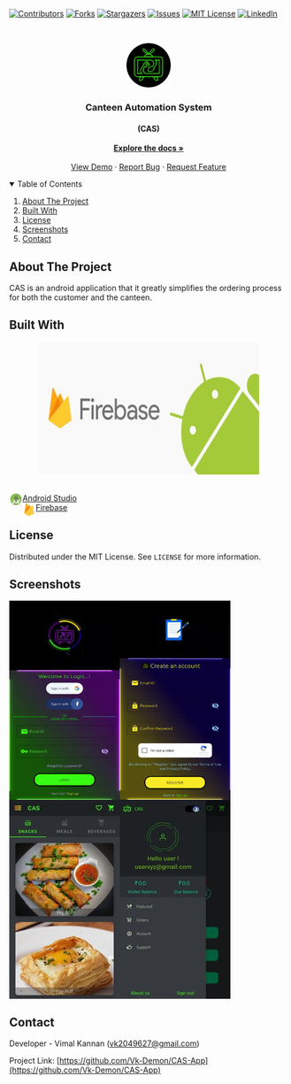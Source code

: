 <!--
*** Thanks for checking out the Best-README-Template. If you have a suggestion
*** that would make this better, please fork the repo and create a pull request
*** or simply open an issue with the tag "enhancement".
*** Thanks again! Now go create something AMAZING! :D
-->



<!-- PROJECT SHIELDS -->
<!--
*** I'm using markdown "reference style" links for readability.
*** Reference links are enclosed in brackets [ ] instead of parentheses ( ).
*** See the bottom of this document for the declaration of the reference variables
*** for contributors-url, forks-url, etc. This is an optional, concise syntax you may use.
*** https://www.markdownguide.org/basic-syntax/#reference-style-links
-->
[![Contributors][contributors-shield]][contributors-url]
[![Forks][forks-shield]][forks-url]
[![Stargazers][stars-shield]][stars-url]
[![Issues][issues-shield]][issues-url]
[![MIT License][license-shield]][license-url]
[![LinkedIn][linkedin-shield]][linkedin-url]



<!-- PROJECT LOGO -->
<br />
<p align="center">
  <a href="https://github.com/Vk-Demon/CAS-App">
    <img src="images/nglogoneoncircle.png" alt="Logo" width="80" height="80">
  </a>

  <h3 align="center" font-family=[Mulish]>Canteen Automation System</h3>
  <h4 align="center">(CAS)</h4>

  <p align="center">
    <a href="https://github.com/Vk-Demon/CAS-App"><strong>Explore the docs »</strong></a>
    <br />
    <br />
    <a href="https://github.com/Vk-Demon/CAS-App">View Demo</a>
    ·
    <a href="https://github.com/Vk-Demon/CAS-App/issues">Report Bug</a>
    ·
    <a href="https://github.com/Vk-Demon/CAS-App/issues">Request Feature</a>
  </p>
</p>



<!-- TABLE OF CONTENTS -->
<details open="open">
  <summary>Table of Contents</summary>
  <ol>
    <li><a href="#about-the-project">About The Project</a>
    <li><a href="#built-with">Built With</a></li>
	<li><a href="#license">License</a></li>
	<li><a href="#screenshots">Screenshots</a></li>
    <li><a href="#contact">Contact</a></li>
  </ol>
</details>



<!-- ABOUT THE PROJECT -->
## About The Project

CAS is an android application that it greatly simplifies the ordering process for both the customer and the canteen.



## Built With
  <p align="center">
    <img src="images/android+firebase.jpg" alt="" width="400" height="240">
  </p>
  <br />
  <div id="texts" style="display:inline; white-space:nowrap;"> 
  <img src="images/android_studio.jpg" alt="" align="left" width="24" height="24"><a href="https://developer.android.com/docs" target="_blank" >Android Studio</a>
  </div>
  <br />
  <div id="texts" style="display:inline; white-space:nowrap;"> 
  <img src="images/firebase.svg" alt="" align="left" width="24" height="24"><a href="https://firebase.google.com/docs?gclid=CjwKCAjwpKCDBhBPEiwAFgBzj1GSDzRaMmrPaXRfTQT5kWcnS49ms3qWTfmoQZwRPGQHckGEM99WvhoCgdcQAvD_BwE&gclsrc=aw.ds" target="_blank" >Firebase</a>
  </div>
  
  
  
<!-- LICENSE -->
## License

Distributed under the MIT License. See `LICENSE` for more information.



<!-- SCREENSHOTS -->
## Screenshots

  <div id="texts" style="display:inline; white-space:nowrap;"> 
   <img src="images/Login Screen.gif" alt="" align="left" width="200" height="360">
  </div>
  <div id="texts" style="display:inline; white-space:nowrap;"> 
   <img src="images/Signup Screen.gif" alt="" align="center" width="200" height="360">
  </div>
  <br />
  <div id="texts" style="display:inline; white-space:nowrap;"> 
   <img src="images/Profile Screen.jpg" alt="" align="left" width="200" height="360">
  </div>
  <div id="texts" style="display:inline; white-space:nowrap;"> 
   <img src="images/Profile Navbar.jpg" alt="" align="center" width="200" height="360">
  </div>



<!-- CONTACT -->
## Contact

Developer - Vimal Kannan (vk2049627@gmail.com)

Project Link: [https://github.com/Vk-Demon/CAS-App](https://github.com/Vk-Demon/CAS-App)






<!-- MARKDOWN LINKS & IMAGES -->
<!-- https://www.markdownguide.org/basic-syntax/#reference-style-links -->
[contributors-shield]: https://img.shields.io/github/contributors/Vk-Demon/CAS-App.svg?style=for-the-badge
[contributors-url]: https://github.com/Vk-Demon/CAS-App/graphs/contributors
[forks-shield]: https://img.shields.io/github/forks/Vk-Demon/CAS-App.svg?style=for-the-badge
[forks-url]: https://github.com/Vk-Demon/CAS-App/network/members
[stars-shield]: https://img.shields.io/github/stars/Vk-Demon/CAS-App.svg?style=for-the-badge
[stars-url]: https://github.com/Vk-Demon/CAS-App/stargazers
[issues-shield]: https://img.shields.io/github/issues/Vk-Demon/CAS-App.svg?style=for-the-badge
[issues-url]: https://github.com/Vk-Demon/CAS-App/issues
[license-shield]: https://img.shields.io/github/license/CUE-ASAP/Main-Web.svg?style=for-the-badge
[license-url]: https://github.com/Vk-Demon/CAS-App/blob/main/LICENSE
[linkedin-shield]: https://img.shields.io/badge/-LinkedIn-black.svg?style=for-the-badge&logo=linkedin&colorB=555
[linkedin-url]: https://linkedin.com/in/Vk-Demon

[Cairo]: https://fonts.googleapis.com/css2?family=Cairo&display=swap
[Hind Guntur]: https://fonts.googleapis.com/css2?family=Hind+Guntur:wght@400;500&display=swap
[PT Sans]: https://fonts.googleapis.com/css2?family=PT+Sans&display=swap
[Blinker]: https://fonts.googleapis.com/css2?family=Blinker:wght@200&display=swap
[Poppins]: https://fonts.googleapis.com/css2?family=Poppins:wght@700&display=swap
[Maven Pro]: https://fonts.googleapis.com/css2?family=Maven+Pro&display=swap
[Ubuntu]: https://fonts.googleapis.com/css2?family=Ubuntu:wght@300&display=swap
[Nunito]: https://fonts.googleapis.com/css2?family=Nunito:wght@200&display=swap
[Didact Gothic]: https://fonts.googleapis.com/css2?family=Didact+Gothic&display=swap
[Rubik]: https://fonts.googleapis.com/css2?family=Rubik:wght@300&display=swap
[Mulish]: https://fonts.googleapis.com/css2?family=Mulish:wght@200&family=Rubik:wght@300&display=swap
